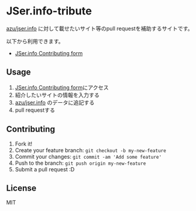 # JSer.info-tribute

[azu/jser.info](https://github.com/azu/jser.info "azu/jser.info") に対して載せたいサイト等のpull requestを補助するサイトです。

以下から利用できます。

* [JSer.info Contributing form](http://azu.github.io/JSer.info-tribute/ "JSer.info Contributing form")


## Usage

1. [JSer.info Contributing form](http://azu.github.io/JSer.info-tribute/ "JSer.info Contributing form")にアクセス
2. 紹介したいサイトの情報を入力する
4. [azu/jser.info](https://github.com/azu/jser.info "azu/jser.info") のデータに追記する
5. pull requestする

## Contributing

1. Fork it!
2. Create your feature branch: `git checkout -b my-new-feature`
3. Commit your changes: `git commit -am 'Add some feature'`
4. Push to the branch: `git push origin my-new-feature`
5. Submit a pull request :D

## License

MIT